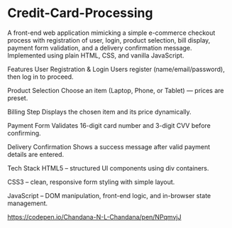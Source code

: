 # Credit-Card-Processing
A front-end web application mimicking a simple e-commerce checkout process with registration of user, login, product selection, bill display, payment form validation, and a delivery confirmation message. Implemented using plain HTML, CSS, and vanilla JavaScript.

Features
User Registration & Login
Users register (name/email/password), then log in to proceed.

Product Selection
Choose an item (Laptop, Phone, or Tablet) — prices are preset.

Billing Step
Displays the chosen item and its price dynamically.

Payment Form
Validates 16-digit card number and 3-digit CVV before confirming.

Delivery Confirmation
Shows a success message after valid payment details are entered.

Tech Stack
HTML5 – structured UI components using div containers.

CSS3 – clean, responsive form styling with simple layout.

JavaScript – DOM manipulation, front-end logic, and in-browser state management.

https://codepen.io/Chandana-N-L-Chandana/pen/NPqmvjJ
